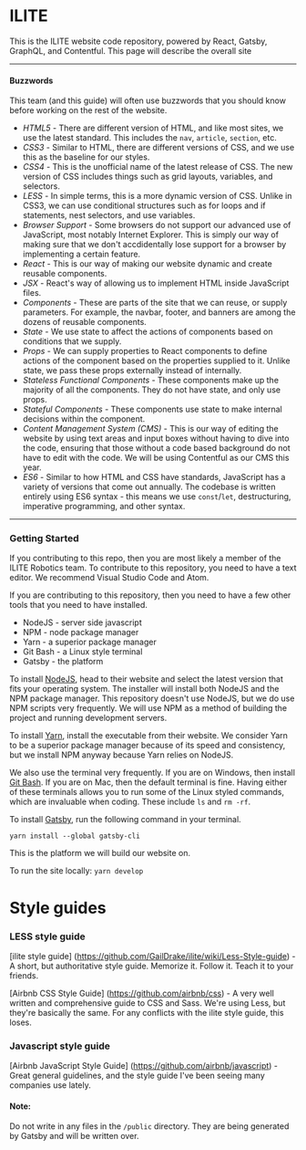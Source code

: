 # ILITE
This is the ILITE website code repository, powered by React, Gatsby, GraphQL, and Contentful. This page will describe the overall site

****

#### Buzzwords
This team (and this guide) will often use buzzwords that you should know before working on the rest of the website.

* *HTML5* - There are different version of HTML, and like most sites, we use the latest standard. This includes the `nav`, `article`, `section`, etc.
* *CSS3* - Similar to HTML, there are different versions of CSS, and we use this as the baseline for our styles.
* *CSS4* - This is the unofficial name of the latest release of CSS. The new version of CSS includes things such as grid layouts, variables, and selectors.
* *LESS* - In simple terms, this is a more dynamic version of CSS. Unlike in CSS3, we can use conditional structures such as for loops and if statements, nest selectors, and use variables.
* *Browser Support* - Some browsers do not support our advanced use of JavaScript, most notably Internet Explorer. This is simply our way of making sure that we don't accdidentally lose support for a browser by implementing a certain feature.
* *React* - This is our way of making our website dynamic and create reusable components.
* *JSX* - React's way of allowing us to implement HTML inside JavaScript files.
* *Components* - These are parts of the site that we can reuse, or supply parameters. For example, the navbar, footer, and banners are among the dozens of reusable components.
* *State* - We use state to affect the actions of components based on conditions that we supply.
* *Props* - We can supply properties to React components to define actions of the component based on the properties supplied to it. Unlike state, we pass these props externally instead of internally.
* *Stateless Functional Components* - These components make up the majority of all the components. They do not have state, and only use props.
* *Stateful Components* - These components use state to make internal decisions within the component.
* *Content Management System (CMS)* - This is our way of editing the website by using text areas and input boxes without having to dive into the code, ensuring that those without a code based background do not have to edit with the code. We will be using Contentful as our CMS this year.
* *ES6* - Similar to how HTML and CSS have standards, JavaScript has a variety of versions that come out annually. The codebase is written entirely using ES6 syntax - this means we use `const`/`let`, destructuring, imperative programming, and other syntax.

***

### Getting Started
If you contributing to this repo, then you are most likely a member of the ILITE Robotics team. To contribute to this repository, you need to have a text editor. We recommend Visual Studio Code and Atom.

If you are contributing to this repository, then you need to have a few other tools that you need to have installed.
* NodeJS - server side javascript
* NPM - node package manager
* Yarn - a superior package manager
* Git Bash - a Linux style terminal
* Gatsby - the platform

To install [NodeJS](https://nodejs.org/en/), head to their website and select the latest version that fits your operating system. The installer will install both NodeJS and the NPM package manager. This repository doesn't use NodeJS, but we do use NPM scripts very frequently. We will use NPM as a method of building the project and running development servers.

To install [Yarn](https://yarnpkg.com/en/), install the executable from their website. We consider Yarn to be a superior package manager because of its speed and consistency, but we install NPM anyway because Yarn relies on NodeJS.

We also use the terminal very frequently. If you are on Windows, then install [Git Bash](https://git-scm.com/downloads). If you are on Mac, then the default terminal is fine. Having either of these terminals allows you to run some of the Linux styled commands, which are invaluable when coding. These include `ls` and `rm -rf`.

To install [Gatsby](https://www.gatsbyjs.org/), run the following command in your terminal.
```
yarn install --global gatsby-cli
```
This is the platform we will build our website on.

To run the site locally: `yarn develop`

# Style guides

### LESS style guide
[ilite style guide] (https://github.com/GailDrake/ilite/wiki/Less-Style-guide) - A short, but authoritative style guide. Memorize it. Follow it. Teach it to your friends.

[Airbnb CSS Style Guide] (https://github.com/airbnb/css) - A very well written and comprehensive guide to CSS and Sass. We're using Less, but they're basically the same. For any conflicts with the ilite style guide, this loses.


### Javascript style guide
[Airbnb JavaScript Style Guide] (https://github.com/airbnb/javascript) - Great general guidelines, and the style guide I've been seeing many companies use lately.


#### Note:
Do not write in any files in the `/public` directory. They are being generated by Gatsby and will be written over.
